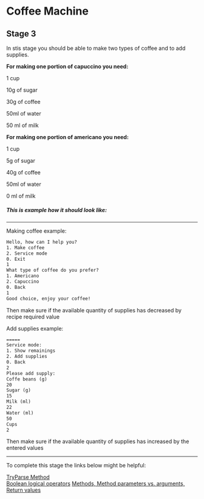 # Coffee Machine

## Stage 3

In stis stage you should be able to make two types of coffee and to add supplies.

**For making one portion of capuccino you need:**

1 cup

10g of sugar

30g of coffee

50ml of water

50 ml of milk

**For making one portion of americano you need:**

1 cup

5g of sugar

40g of coffee

50ml of water

0 ml of milk

##### This is example how it should look like:

****
Making coffee example:

```html
Hello, how can I help you?
1. Make coffee
2. Service mode
0. Exit
1
What type of coffee do you prefer?
1. Americano
2. Capuccino
0. Back
1
Good choice, enjoy your coffee!
```
Then make sure if the available quantity of supplies has decreased by recipe required value

Add supplies example:

```html
=====
Service mode:
1. Show remainings
2. Add supplies
0. Back
2
Please add supply:
Coffe beans (g)
20
Sugar (g)
15
Milk (ml)
22
Water (ml)
50
Cups
2
```
Then make sure if the available quantity of supplies has increased by the entered values

****

To complete this stage the links below might be helpful:

[TryParse Method](https://docs.microsoft.com/en-us/dotnet/api/system.int32.tryparse?view=net-5.0)  
[Boolean logical operators](https://docs.microsoft.com/en-us/dotnet/csharp/language-reference/operators/boolean-logical-operators)
[Methods, Method parameters vs. arguments, Return values](https://docs.microsoft.com/en-us/dotnet/csharp/programming-guide/classes-and-structs/methods)